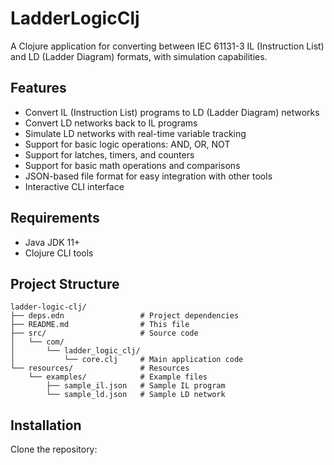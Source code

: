 # LadderLogicClj

A Clojure application for converting between IEC 61131-3 IL (Instruction List) and LD (Ladder Diagram) formats, with simulation capabilities.

## Features

- Convert IL (Instruction List) programs to LD (Ladder Diagram) networks
- Convert LD networks back to IL programs
- Simulate LD networks with real-time variable tracking
- Support for basic logic operations: AND, OR, NOT
- Support for latches, timers, and counters
- Support for basic math operations and comparisons
- JSON-based file format for easy integration with other tools
- Interactive CLI interface

## Requirements

- Java JDK 11+
- Clojure CLI tools

## Project Structure

```
ladder-logic-clj/
├── deps.edn                 # Project dependencies
├── README.md                # This file
├── src/                     # Source code
│   └── com/
│       └── ladder_logic_clj/
│           └── core.clj     # Main application code
└── resources/               # Resources
    └── examples/            # Example files
        ├── sample_il.json   # Sample IL program
        └── sample_ld.json   # Sample LD network
```

## Installation

Clone the repository: